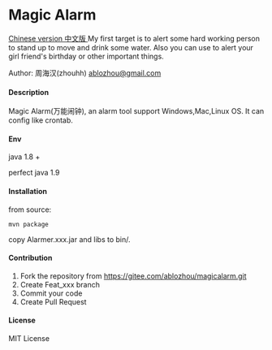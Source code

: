 # Magic Alarm
[Chinese version  中文版 ](README_cn.md)
My first target is to alert some hard working person to stand up to move and drink some water.
Also you can use to alert your girl friend's birthday or other important things.

Author: 周海汉(zhouhh) <ablozhou@gmail.com>

#### Description
Magic Alarm(万能闹钟), an alarm tool support Windows,Mac,Linux OS.
It can config like crontab.

#### Env
java 1.8 +

perfect java 1.9

#### Installation

from source:
```
mvn package
```
copy Alarmer.xxx.jar and libs to bin/.

#### Contribution

1.  Fork the repository from https://gitee.com/ablozhou/magicalarm.git
2.  Create Feat_xxx branch
3.  Commit your code
4.  Create Pull Request

#### License
MIT License